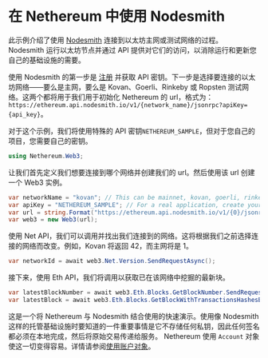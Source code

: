 # 在 Nethereum 中使用 Nodesmith

此示例介绍了使用 [Nodesmith](https://nodesmith.io) 连接到以太坊主网或测试网络的过程。 Nodesmith 运行以太坊节点并通过 API 提供对它们的访问，以消除运行和更新您自己的基础设施的需要。

使用 Nodesmith 的第一步是 [注册](https://nodesmith.io) 并获取 API 密钥。下一步是选择要连接的以太坊网络——要么是主网，要么是 Kovan、Goerli、Rinkeby 或 Ropsten 测试网络。这两个都将用于我们用于初始化 Nethereum 的 url，格式为：`https://ethereum.api.nodesmith.io/v1/{network_name}/jsonrpc?apiKey={api_key}`。

对于这个示例，我们将使用特殊的 API 密钥`NETHEREUM_SAMPLE`，但对于您自己的项目，您需要自己的密钥。

```C#
using Nethereum.Web3;
```

让我们首先定义我们想要连接到哪个网络并创建我们的 url。然后使用该 url 创建一个 Web3 实例。

```C#
var networkName = "kovan"; // This can be mainnet, kovan, goerli, rinkeby, or ropsten
var apiKey = "NETHEREUM_SAMPLE"; // For a real application, create your own API key
var url = string.Format("https://ethereum.api.nodesmith.io/v1/{0}/jsonrpc?apiKey={1}", networkName, apiKey);
var web3 = new Web3(url);
```

使用 Net API，我们可以调用并找出我们连接到的网络。这将根据我们之前选择连接的网络而改变。例如，Kovan 将返回 42，而主网将是 1。

```C#
var networkId = await web3.Net.Version.SendRequestAsync();
```

接下来，使用 Eth API，我们将调用以获取已在该网络中挖掘的最新块。

```C#
var latestBlockNumber = await web3.Eth.Blocks.GetBlockNumber.SendRequestAsync();
var latestBlock = await web3.Eth.Blocks.GetBlockWithTransactionsHashesByNumber.SendRequestAsync(latestBlockNumber);
```

这是一个将 Nethereum 与 Nodesmith 结合使用的快速演示。使用像 Nodesmith 这样的托管基础​​设施时要知道的一件重要事情是它不存储任何私钥，因此任何签名都必须在本地完成，然后将原始交易传递给服务。 Nethereum 使用 `Account` 对象使这一切变得容易。详情请参阅[使用账户对象](nethereum-using-account-objects/#sending-a-transaction)。
